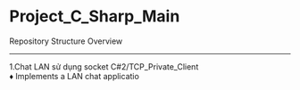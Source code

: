 # Project_C_Sharp_Main
Repository Structure Overview

---

1.Chat LAN sử dụng socket C#2/TCP_Private_Client
<br>
♦ Implements a LAN chat applicatio
